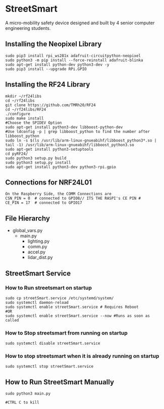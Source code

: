 # StreetSmart

A micro-mobility safety device designed and built by 4 senior computer engineering students.

## Installing the Neopixel Library
```
sudo pip3 install rpi_ws281x adafruit-circuitpython-neopixel
sudo python3 -m pip install --force-reinstall adafruit-blinka
sudo apt-get install python-dev python3-dev -y
sudo pip3 install --upgrade RPi.GPIO
```

## Installing the RF24 Library
```
mkdir ~/rf24libs
cd ~/rf24libs
git clone https://github.com/TMRh20/RF24
cd ~/rf24libs/RF24
./configure
sudo make install
#Choose the SPIDEV Option
sudo apt-get install python3-dev libboost-python-dev
#Use ldconfig -p | grep libboost_python to find the number after libboost_python
sudo ln -s $(ls /usr/lib/arm-linux-gnueabihf/libboost_python3*.so | tail -1) /usr/lib/arm-linux-gnueabihf/libboost_python3.so
sudo apt-get install python3-setuptools
cd pyRF24/
sudo python3 setup.py build
sudo python3 setup.py install
sudo apt-get install python3-dev python3-rpi.gpio
```
## Connections for NRF24L01
```
On the Raspberry Side, the COMM Connections are
CSN_PIN = 0  # connected to GPIO8// ITS THE RASPI's CE PIN #
CE_PIN = 17  # connected to GPIO17
```

## File Hierarchy
- global_vars.py
    - main.py
        - lighting.py
        - comm.py     
        - accel.py    
        - lidar_dist.py          


## StreetSmart Service
### How to Run streetsmart on startup
```
sudo cp streetSmart.service /etc/systemd/system/
sudo systemctl daemon-reload
sudo systemctl enable streetSmart.service # Requires Reboot
#OR
sudo systemctl enable streetSmart.service --now #Runs as soon as called
```
### How to Stop streetsmart from running on startup
```
sudo systemctl disable streetSmart.service
```

### How to stop streetsmart when it is already running on startup
```
sudo systemctl stop streetSmart.service
```

## How to Run StreetSmart Manually

```
sudo python3 main.py

#CTRL C to kill
```

